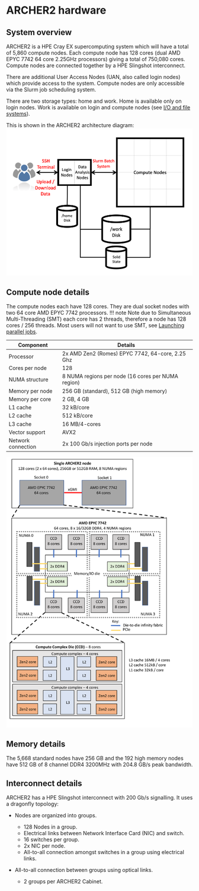 # ARCHER2 hardware

## System overview

ARCHER2 is a HPE Cray EX supercomputing system which will have a total of 5,860 compute nodes. Each compute node has 128 cores (dual AMD EPYC 7742 64 core 2.25GHz processors) giving a total of 750,080 cores. Compute nodes are connected together by a HPE Slingshot interconnect. 

There are additional User Access Nodes (UAN, also called login nodes) which provide access to the system. Compute nodes are only accessible via the Slurm job scheduling system.

There are two storage types: home and work. Home is available only on login nodes. Work is available on login and compute nodes (see [I/O and file systems](io.md)).

This is shown in the ARCHER2 architecture diagram:
![ACRHER2 architecture](../images/archer2_architecture.png)



## Compute node details
The compute nodes each have 128 cores. They are dual socket nodes with two 64 core AMD EPYC 7742 processors. 
!!! note
    Note due to Simultaneous Multi-Threading (SMT) each core has 2 threads, therefore a node has 128 cores / 256 threads. Most users will not want to use SMT, see [Launching parallel jobs](scheduler.md#srun-launching-parallel-jobs).

| Component          | Details                                            |
|--------------------|----------------------------------------------------|
| Processor          | 2x AMD Zen2 (Romes) EPYC 7742, 64-core, 2.25 Ghz   |
| Cores per node     | 128                                                |
| NUMA structure     | 8 NUMA regions per node (16 cores per NUMA region) |
| Memory per node    | 256 GB (standard), 512 GB (high memory)            |
| Memory per core    | 2 GB, 4 GB                                         | 
| L1 cache           | 32 kB/core                                         |
| L2 cache           | 512 kB/core                                        |
| L3 cache           | 16 MB/4-cores                                      |
| Vector support     | AVX2                                               |
| Network connection | 2x 100 Gb/s injection ports per node               |

![ARCHER2 node diagram](../images/archer2_full_node_diagram.png)


## Memory details
The 5,668 standard nodes have 256 GB and the 192 high memory nodes have 512 GB of 8 channel DDR4 3200MHz with 204.8 GB/s peak bandwidth.

## Interconnect details
ARCHER2 has a HPE Slingshot interconnect with 200 Gb/s signalling. It uses a dragonfly topology:

- Nodes are organized into groups.
    - 128 Nodes in a group.
    - Electrical links between Network Interface Card (NIC) and switch.
    - 16 switches per group.
    - 2x NIC per node.
    - All-to-all connection amongst switches in a group using electrical links.

- All-to-all connection between groups using optical links.
    - 2 groups per ARCHER2 Cabinet.
